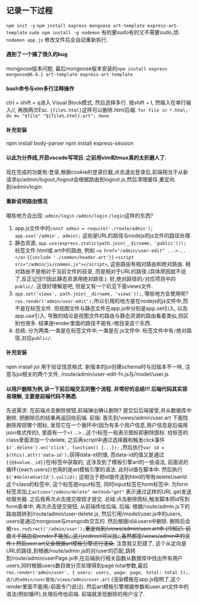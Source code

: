 ## 记录一下过程
`npm init -y`
`npm install express mongoose art-template express-art-template`
`sudo npm install -g nodemon` 有的要sudo有的又不需要sudo,烦.
`nodemon app.js` 修改文件后会自动重新执行.

#### 遇到了一个搞了很久的bug
mongoose版本问题, 最后mongoose版本安装的`npm install express mongoose@6.8.1 art-template express-art-template`

#### bash命令与vim多行注释操作
ctrl + shift + q进入 Visual Block模式, 然后选择多行. 按shift + I, 然输入在单行输入//, 再按两次Esc.
`{file%.html}`这样可以删除.html后缀. `for file in *.html; do mv "$file" "${file%.html}.art"; done`

#### 补充安装
npm install body-parser
npm install express-session

#### 以此为分界线,开启vscode写项目. 之前用vim和tmux真的太折磨人了.
现在完成的功能有:登录,根据cookie的登录拦截,点击退出登录后,前端相当于从新请求ip/admin/logout,/logout会根据路由到logout.js,然后清理缓存,重定向到/admin/login.

#### 重新说明路由情况
哪些地方会出现: `admin/login` `/admin/login` `/login`这样的东西?
1. app.js文件中的`const admin = require('./route/admin');` `app.use('/admin', admin);` 这些是URL的路径与nodejs的js文件的路径处理.
2. 静态资源, `app.use(express.static(path.join(__dirname, 'public')));` 标签文件.html或.art中的路由, 例如 `<a href="/admin/user-edit" ...>...</a>` `{{include './common/header.art'}}`  `<script src="/admin/js/common.js"></script>`, 这些路由有相对路由和绝对路由. 相对路由不是相对于当前文件的目录, 而是相对于URL的路径.(具体原因就不说了,反正记住!!!因此静态资源用绝对路径.). 好,绝对路径的`/`对应项目中的`public/`. 这很好理解是吧, 但是又有一个坑见下面views文件.
3. `app.set('views', path.join(__dirname, 'views'));`, 哪些地方会使用呢? `res.render('admin/user-edit');`所以引用的地方是在nodejs的js文件中,而不是在标签文件. 但视图文件与静态文件在app.js中分别是app.set引入, 以及app.use引入. 导致的结论是视图文件的路由与静态资源的路由看着类似,但区别也很多. 结果是render里面的路径不能有`/`根目录这个东西.
4. 总结: 分为两类:一类是在标签文件中,一类是在.js文件中. 标签文件中有`/`绝对路径,对应`public/`.

#### 补充安装
npm install joi
用于验证信息格式. 新版本的joi创建schema时与旧版本不一样, 注意与joi相关的两个文件, /route/admin/user-edit-fn.js与/model/user.js

#### 以用户删除为例,讲一下前后端交互的整个流程. 非常好的总结!!! 后端代码其实容易理解, 主要是前端代码不熟悉.
先说需求: 在前端点击删除按钮,前端弹出确认删除? 提交后后端接受,并从数据库中删除. 把删除后的结果再返回给前端.
前端: 首先到/views/admin/user.art 下面找删除按钮哪个图标, 发现它在一个循环中(因为有多个用户信息,用户信息是后端用json格式传的), 里面有一个<i ...>...</i>这个i标签一般表示图标即删除图标. 给标签的class里面添加一个delete, 之后再script中通过选择器和触发click事件 `$('.delete').on('click', function() {...});` ,然后执行`var id = $(this).attr('data-id');`获得data-id的值, 而data-id的值又是通过`{{@$value._id}}`在i标签中获取的, 这涉及到了模板引擎art的一些语法, 前面说的循环{{each users}}也用的是art模板引擎的语法. 此时id值在脚本中. 然后执行`$('#deleteUserId').val(id);` 这相当于把id值传送到html的带有deleteUserId这个class的标签中, 这个标签是input标签, 同时input标签在form标签中. 为form标签添加上`action="/admin/delete" method="get"` 表示通过这样的URL get发送给服务器. 之后我再次点击提交按钮才提交. 总结:点击删除图标,触发脚本把id写到form表单中, 再次点击提交按钮, 从前端传给后端.
后端: 根据/route/admin.js下的路由跳转到/route/admin/user-delete.js, 然后引用/model/user.js中的users, users是通过mongoose与mongodb交互的. 然后根据id从users中删除. 删除后会被`res.redirect('/admin/user');`~~重定向到/views/admin/user.art中.(冷知识: 前面关于路由说render不能加`/`,这儿redirect可以加`/`,虽然都是/views/admin中的文件.) 然后user.art又会根据art模板引擎进行渲染.~~ 注意我又犯错了, 这个从定向是URL的路径,到根据/route/admin.js的对/user的匹配,跳转到/route/admin/userPage.js中,在后端执行相关函数从数据库中找出所有用户users,同时根据users数目做分页处理得到page total参数,最后 `res.render('admin/user', { users: users, page: page, total: total });`. `这儿的admin/user是指/views/admin/user.art` (渲染模板在app.js指明了,这个render里面不能用`/`前面专门说过). 然后art模板引擎根据参数和user.art文件中的语法(例如循环),处理后传给前端. 前端就发现删除的用户没了.
